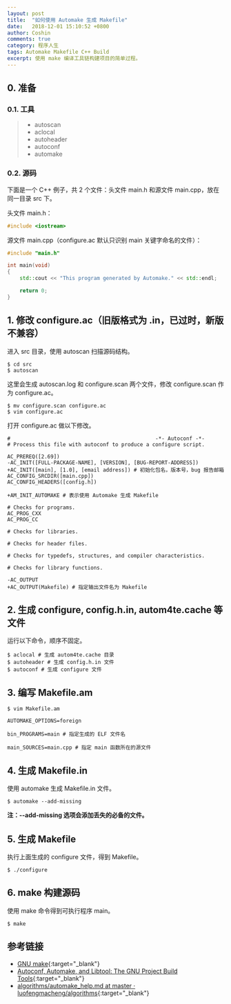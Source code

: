 ```yaml
---
layout: post
title:  "如何使用 Automake 生成 Makefile"
date:   2018-12-01 15:10:52 +0800
author: Coshin
comments: true
category: 程序人生
tags: Automake Makefile C++ Build
excerpt: 使用 make 编译工具链构建项目的简单过程。
---
```

## 0. 准备

### 0.1. 工具

> * autoscan
> * aclocal
> * autoheader
> * autoconf
> * automake

### 0.2. 源码

下面是一个 C++ 例子，共 2 个文件：头文件 main.h 和源文件 main.cpp，放在同一目录 src 下。

头文件 main.h：

```cpp
#include <iostream>
```

源文件 main.cpp（configure.ac 默认只识别 main 关键字命名的文件）：

```cpp
#include "main.h"

int main(void)
{
	std::cout << "This program generated by Automake." << std::endl;

	return 0;
}
```

## 1. 修改 configure.ac（旧版格式为 .in，已过时，新版不兼容）

进入 src 目录，使用 autoscan 扫描源码结构。

```shell
$ cd src
$ autoscan
```

这里会生成 autoscan.log 和 configure.scan 两个文件，修改 configure.scan 作为 configure.ac。

```shell
$ mv configure.scan configure.ac
$ vim configure.ac
```

打开 configure.ac 做以下修改。

```
#                                               -*- Autoconf -*-
# Process this file with autoconf to produce a configure script.

AC_PREREQ([2.69])
-AC_INIT([FULL-PACKAGE-NAME], [VERSION], [BUG-REPORT-ADDRESS])
+AC_INIT([main], [1.0], [email address]) # 初始化包名，版本号，bug 报告邮箱
AC_CONFIG_SRCDIR([main.cpp])
AC_CONFIG_HEADERS([config.h])

+AM_INIT_AUTOMAKE # 表示使用 Automake 生成 Makefile

# Checks for programs.
AC_PROG_CXX
AC_PROG_CC

# Checks for libraries.

# Checks for header files.

# Checks for typedefs, structures, and compiler characteristics.

# Checks for library functions.

-AC_OUTPUT
+AC_OUTPUT(Makefile) # 指定输出文件名为 Makefile
```

## 2. 生成 configure, config.h.in, autom4te.cache 等文件

运行以下命令，顺序不固定。

```shell
$ aclocal # 生成 autom4te.cache 目录
$ autoheader # 生成 config.h.in 文件
$ autoconf # 生成 configure 文件
```

## 3. 编写 Makefile.am

```shell
$ vim Makefile.am
```

```
AUTOMAKE_OPTIONS=foreign

bin_PROGRAMS=main # 指定生成的 ELF 文件名

main_SOURCES=main.cpp # 指定 main 函数所在的源文件
```

## 4. 生成 Makefile.in

使用 automake 生成 Makefile.in 文件。

```shell
$ automake --add-missing
```

**注：--add-missing 选项会添加丢失的必备的文件。**

## 5. 生成 Makefile

执行上面生成的 configure 文件，得到 Makefile。

```shell
$ ./configure
```

## 6. make 构建源码

使用 make 命令得到可执行程序 main。

```shell
$ make
```

## 参考链接

* [GNU make](https://www.gnu.org/software/make/manual/make.html){:target="_blank"}
* [Autoconf, Automake, and Libtool: The GNU Project Build Tools](https://sourceware.org/autobook/autobook/autobook.html){:target="_blank"}
* [algorithms/automake_help.md at master · luofengmacheng/algorithms](https://github.com/luofengmacheng/algorithms/blob/master/myalgo/automake_help.md){:target="_blank"}
